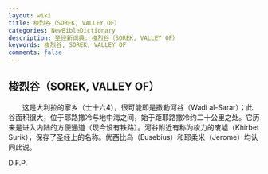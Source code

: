 ```yaml
---
layout: wiki
title: 梭烈谷（SOREK, VALLEY OF）
categories: NewBibleDictionary
description: 圣经新词典: 梭烈谷（SOREK, VALLEY OF）
keywords: 梭烈谷, SOREK, VALLEY OF
comments: false
---
```


## 梭烈谷（SOREK, VALLEY OF）

　　这是大利拉的家乡（士十六4），很可能即是撒勒河谷（Wadi al-Sarar）；此谷面积很大，位于耶路撒冷与地中海之间，始于距耶路撒冷约二十公里之处。它历来是进入内陆的方便通道（现今设有铁路）。河谷附近有称为梭力的废墟（Khirbet Surik），保存了圣经上的名称。优西比乌（Eusebius）和耶柔米（Jerome）均认同此说。

D.F.P.









